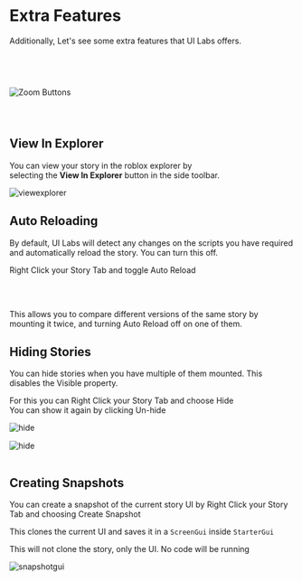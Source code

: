 # Extra Features

Additionally, Let's see some extra features that UI Labs offers.

<div class="image-tip-holder" style="padding-top: 60px;">
   <div style="position: relative;" >
      <img class="image-label" src="/docs/plugin/toolbar.png" alt="Zoom Buttons">
      <div class="image-selector" style="top: 142px; left: 15px; width: 41px; height: 41px;" />
   </div>
</div>

## View In Explorer 

You can view your story in the roblox explorer by <br/>
selecting the **View In Explorer** button in the side toolbar.

<img class="image-label" src="/docs/plugin/extras/viewinexplorer.png" alt="viewexplorer" />


## Auto Reloading

By default, UI Labs will detect any changes on the scripts you have required and automatically reload the story. You can turn this off.

<span class="item-description">Right Click</span> your Story Tab and toggle <span class="button-reference">Auto Reload</span>

<div style="position: relative;">
   <div class="image-label" style="overflow: hidden;">
      <img src="/docs/plugin/previewdropdown.png" alt="autoreload" style="margin-bottom: -120px;">
   </div>
   <div class="image-selector" style="top: 135px; left: 42px; width: 220px; height: 33px;" />
</div>

This allows you to compare different versions of the same story by mounting it twice, and turning <span class="button-reference">Auto Reload</span> off on one of them.

## Hiding Stories


You can hide stories when you have multiple of them mounted. This disables the Visible property.

For this you can <span class="item-description">Right Click</span> your Story Tab and choose <span class="button-reference">Hide</span><br/> You can show it again by clicking <span class="button-reference">Un-hide</span>

<div style="position: relative; display: flex; flex-direction: row; gap: 10px;">
   <div class="image-label" style="overflow: hidden;">
      <img src="/docs/plugin/previewdropdown.png" alt="hide" style="margin-bottom: -150px;">
      <div class="image-selector" style="top: 80px; left: 40px; width: 220px; height: 32px;" />
   </div> 
   <div class="image-label" style="overflow: hidden;">
      <img src="/docs/plugin/extras/unhide.png" alt="hide" style="margin-bottom: -150px;">
      <div class="image-selector" style="top: 80px; left: 62px; width: 220px; height: 32px;" />
   </div>
</div>

## Creating Snapshots


You can create a snapshot of the current story UI by <span class="item-description">Right Click</span> your Story Tab and choosing <span class="button-reference">Create Snapshot</span>

This clones the current UI and saves it in a `ScreenGui` inside `StarterGui`

<span class="tiphelp">This will not clone the story, only the UI. No code will be running</span>


<div style="position: relative; display: flex; flex-direction: row; gap: 50px;">
   <div class="image-label" style="overflow: hidden;">
      <img src="/docs/plugin/previewdropdown.png" alt="snapshotgui" style="margin-bottom: -150px;">
      <div class="image-selector" style="top: 80px; left: 40px; width: 220px; height: 32px;" />
   </div> 
   <img class="image-label" src="/docs/plugin/extras/snapshotgui.png" alt="snapshotgui" style="margin-top: 20px; width: fit-content; height: fit-content; margin-bottom: -150px;" />
</div>